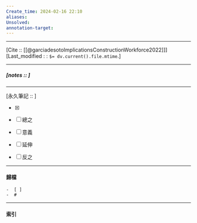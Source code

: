 ```yaml
---
Create_time: 2024-02-16 22:10
aliases: 
Unsolved: 
annotation-target:
---
```


---
[Cite ::  [[@garciadesotoImplicationsConstructionWorkforce2022]]]
[Last_modified : : `$= dv.current().file.mtime`.]


---
##### [notes ::   ]


---

[永久筆記 :: ]
	
- [x]

- [ ] 總之

- [ ] 意義

- [ ] 延伸

- [ ] 反之


---
#### 歸檔 
	-  [ ]
	-  #


---
#### 索引
